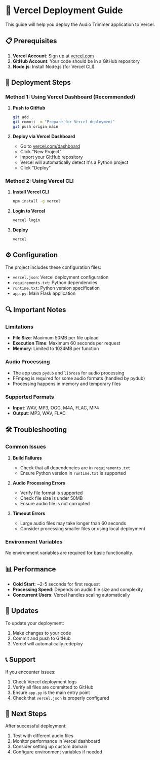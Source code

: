 # 🚀 Vercel Deployment Guide

This guide will help you deploy the Audio Trimmer application to Vercel.

## 📋 Prerequisites

1. **Vercel Account**: Sign up at [vercel.com](https://vercel.com)
2. **GitHub Account**: Your code should be in a GitHub repository
3. **Node.js**: Install Node.js (for Vercel CLI)

## 🔧 Deployment Steps

### Method 1: Using Vercel Dashboard (Recommended)

1. **Push to GitHub**
   ```bash
   git add .
   git commit -m "Prepare for Vercel deployment"
   git push origin main
   ```

2. **Deploy via Vercel Dashboard**
   - Go to [vercel.com/dashboard](https://vercel.com/dashboard)
   - Click "New Project"
   - Import your GitHub repository
   - Vercel will automatically detect it's a Python project
   - Click "Deploy"

### Method 2: Using Vercel CLI

1. **Install Vercel CLI**
   ```bash
   npm install -g vercel
   ```

2. **Login to Vercel**
   ```bash
   vercel login
   ```

3. **Deploy**
   ```bash
   vercel
   ```

## ⚙️ Configuration

The project includes these configuration files:

- `vercel.json`: Vercel deployment configuration
- `requirements.txt`: Python dependencies
- `runtime.txt`: Python version specification
- `app.py`: Main Flask application

## 🔍 Important Notes

### Limitations
- **File Size**: Maximum 50MB per file upload
- **Execution Time**: Maximum 60 seconds per request
- **Memory**: Limited to 1024MB per function

### Audio Processing
- The app uses `pydub` and `librosa` for audio processing
- FFmpeg is required for some audio formats (handled by pydub)
- Processing happens in memory and temporary files

### Supported Formats
- **Input**: WAV, MP3, OGG, M4A, FLAC, MP4
- **Output**: MP3, WAV, FLAC

## 🛠️ Troubleshooting

### Common Issues

1. **Build Failures**
   - Check that all dependencies are in `requirements.txt`
   - Ensure Python version in `runtime.txt` is supported

2. **Audio Processing Errors**
   - Verify file format is supported
   - Check file size is under 50MB
   - Ensure audio file is not corrupted

3. **Timeout Errors**
   - Large audio files may take longer than 60 seconds
   - Consider processing smaller files or using local deployment

### Environment Variables
No environment variables are required for basic functionality.

## 📊 Performance

- **Cold Start**: ~2-5 seconds for first request
- **Processing Speed**: Depends on audio file size and complexity
- **Concurrent Users**: Vercel handles scaling automatically

## 🔄 Updates

To update your deployment:

1. Make changes to your code
2. Commit and push to GitHub
3. Vercel will automatically redeploy

## 📞 Support

If you encounter issues:
1. Check Vercel deployment logs
2. Verify all files are committed to GitHub
3. Ensure `app.py` is the main entry point
4. Check that `vercel.json` is properly configured

## 🎯 Next Steps

After successful deployment:
1. Test with different audio files
2. Monitor performance in Vercel dashboard
3. Consider setting up custom domain
4. Configure environment variables if needed 
